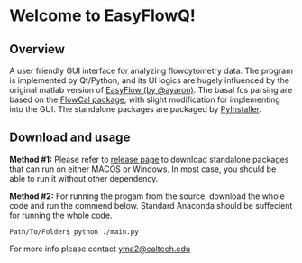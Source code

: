 # Welcome to EasyFlowQ!

## Overview
A user friendly GUI interface for analyzing flowcytometry data. The program is implemented by Qt/Python, and its UI logics are hugely influenced by the original matlab version of [EasyFlow (by @ayaron)](https://github.com/AntebiLab/easyflow). The basal fcs parsing are based on the [FlowCal package](https://github.com/taborlab/FlowCal), with slight modification for implementing into the GUI. The standalone packages are packaged by [PyInstaller](https://pyinstaller.org/en/stable/).

## Download and usage
**Method #1:** Please refer to [release page](https://github.com/ym3141/EasyFlowQ/releases/) to download standalone packages that can run on either MACOS or Windows. In most case, you should be able to run it without other dependency.

**Method #2:** For running the progam from the source, download the whole code and run the commend below. Standard Anaconda should be suffecient for running the whole code.
```
Path/To/Folder$ python ./main.py
```


For more info please contact yma2@caltech.edu